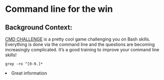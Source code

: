 # Command line for the win

## Background Context:
[CMD CHALLENGE](https://cmdchallenge.com/) is a pretty cool game challenging you on Bash skills. Everything is done via the command line and the questions are becoming increasingly complicated. It’s a good training to improve your command line skills!

```````````````
grep -ro ^[0-9.]*
````````````````
<li> Great information </l>
